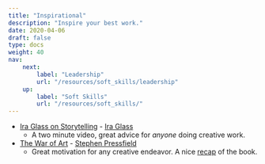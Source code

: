 ```yaml
---
title: "Inspirational"
description: "Inspire your best work."
date: 2020-04-06
draft: false
type: docs
weight: 40
nav:
    next:
        label: "Leadership"
        url: "/resources/soft_skills/leadership"
    up:
        label: "Soft Skills"
        url: "/resources/soft_skills/"
---
```


* [Ira Glass on Storytelling](https://vimeo.com/24715531) - [Ira Glass](https://en.wikipedia.org/wiki/Ira_Glass)
  * A two minute video, great advice for *anyone* doing creative work.
* [The War of Art](https://www.amazon.com/War-Art-Through-Creative-Battles/dp/1936891026) - [Stephen Pressfield](https://stevenpressfield.com/)
  * Great motivation for any creative endeavor. A nice [recap](https://www.samuelthomasdavies.com/book-summaries/business/the-war-of-art/) of the book.